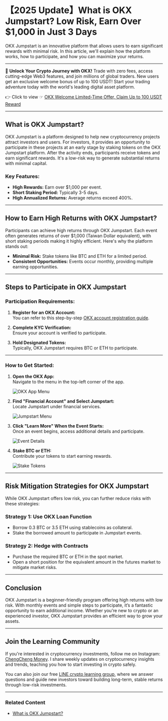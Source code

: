 # 【2025 Update】What is OKX Jumpstart? Low Risk, Earn Over $1,000 in Just 3 Days

OKX Jumpstart is an innovative platform that allows users to earn significant rewards with minimal risk. In this article, we'll explain how the platform works, how to participate, and how you can maximize your returns.

---

🚀 **Unlock Your Crypto Journey with OKX!** Trade with zero fees, access cutting-edge Web3 features, and join millions of global traders. New users get an exclusive welcome bonus of up to 100 USDT! Start your trading adventure today with the world's leading digital asset platform.

👉 Click to view ☞ [OKX Welcome Limited-Time Offer, Claim Up to 100 USDT Reward](https://bit.ly/OKXe)

---

## What is OKX Jumpstart?

OKX Jumpstart is a platform designed to help new cryptocurrency projects attract investors and users. For investors, it provides an opportunity to participate in these projects at an early stage by staking tokens on the OKX Jumpstart platform. After the activity ends, participants receive tokens and earn significant rewards. It's a low-risk way to generate substantial returns with minimal capital.

### Key Features:
- **High Rewards:** Earn over $1,000 per event.
- **Short Staking Period:** Typically 3-5 days.
- **High Annualized Returns:** Average returns exceed 400%.

---

## How to Earn High Returns with OKX Jumpstart?

Participants can achieve high returns through OKX Jumpstart. Each event often generates returns of over $1,000 (Taiwan Dollar equivalent), with short staking periods making it highly efficient. Here's why the platform stands out:

- **Minimal Risk:** Stake tokens like BTC and ETH for a limited period.
- **Consistent Opportunities:** Events occur monthly, providing multiple earning opportunities.

---

## Steps to Participate in OKX Jumpstart

### Participation Requirements:
1. **Register for an OKX Account:**  
   You can refer to this step-by-step [OKX account registration guide](https://bit.ly/OKXe).
   
2. **Complete KYC Verification:**  
   Ensure your account is verified to participate.

3. **Hold Designated Tokens:**  
   Typically, OKX Jumpstart requires BTC or ETH to participate.

---

### How to Get Started:

1. **Open the OKX App:**  
   Navigate to the menu in the top-left corner of the app.

   ![OKX App Menu](https://i0.wp.com/chengchengmr.com/wp-content/uploads/2024/09/image.png?w=1227&ssl=1)

2. **Find "Financial Account" and Select Jumpstart:**  
   Locate Jumpstart under financial services.

   ![Jumpstart Menu](https://i0.wp.com/chengchengmr.com/wp-content/uploads/2024/09/image-1.png?w=1227&ssl=1)

3. **Click "Learn More" When the Event Starts:**  
   Once an event begins, access additional details and participate.

   ![Event Details](https://i0.wp.com/chengchengmr.com/wp-content/uploads/2024/09/image-2.png?w=1227&ssl=1)

4. **Stake BTC or ETH:**  
   Contribute your tokens to start earning rewards.

   ![Stake Tokens](https://i0.wp.com/chengchengmr.com/wp-content/uploads/2024/09/image-3.png?w=1227&ssl=1)

---

## Risk Mitigation Strategies for OKX Jumpstart

While OKX Jumpstart offers low risk, you can further reduce risks with these strategies:

### Strategy 1: Use OKX Loan Function
- Borrow 0.3 BTC or 3.5 ETH using stablecoins as collateral.
- Stake the borrowed amount to participate in Jumpstart events.

### Strategy 2: Hedge with Contracts
- Purchase the required BTC or ETH in the spot market.
- Open a short position for the equivalent amount in the futures market to mitigate market risks.

---

## Conclusion

OKX Jumpstart is a beginner-friendly program offering high returns with low risk. With monthly events and simple steps to participate, it’s a fantastic opportunity to earn additional income. Whether you’re new to crypto or an experienced investor, OKX Jumpstart provides an efficient way to grow your assets.

---

## Join the Learning Community

If you're interested in cryptocurrency investments, follow me on Instagram: [ChengCheng Money](https://www.instagram.com/chengcheng_money). I share weekly updates on cryptocurrency insights and trends, teaching you how to start investing in crypto safely.  

You can also join our free [LINE crypto learning group](https://forms.gle/7Z8b8ehHAzhAC9ci8), where we answer questions and guide new investors toward building long-term, stable returns through low-risk investments.

---

### Related Content
- [What is OKX Jumpstart?](https://bit.ly/OKXe)
